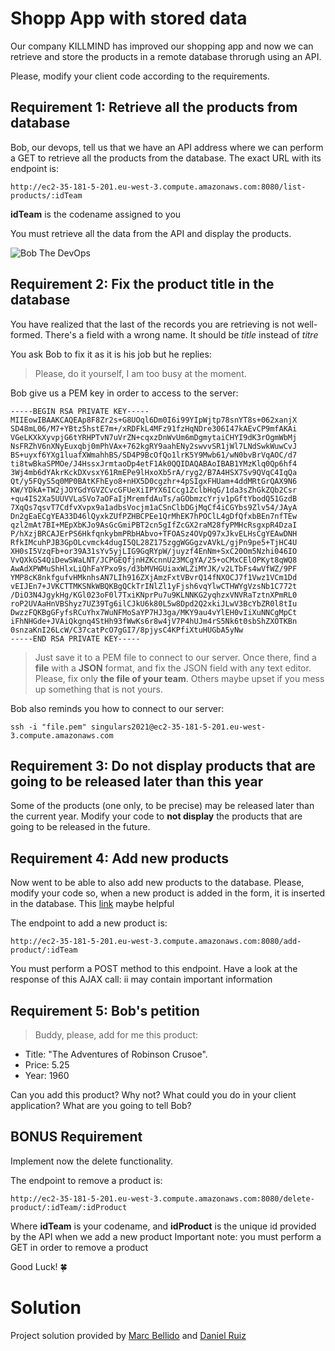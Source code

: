 # Shopp App with stored data
Our company KILLMIND has improved our shopping app and now we can retrieve and store the products in a remote database throrugh using an API.

Please, modify your client code according to the requirements.

## Requirement 1: Retrieve all the products from database
Bob, our devops, tell us that we have an API address where we can perform a GET to retrieve all the products from the database. The exact URL with its endpoint is:

```
http://ec2-35-181-5-201.eu-west-3.compute.amazonaws.com:8080/list-products/:idTeam
```

__idTeam__ is the codename assigned to you

You must retrieve all the data from the API and display the products.

![Bob The DevOps](https://fastnforward.blog/wp-content/uploads/2020/11/Is-DevOps-a-good-career-1020x642.jpg)


## Requirement 2: Fix the product title in the database
You have realized that the last of the records you are retrieving is not well-formed. There's a field with a wrong name. It should be _title_ instead of _titre_

You ask Bob to fix it as it is his job but he replies:

> Please, do it yourself, I am too busy at the moment.

Bob give us a PEM key in order to access to the server:

```
-----BEGIN RSA PRIVATE KEY-----
MIIEowIBAAKCAQEAp8F8Zr2s+G8UOql6Dm0I6i99YIpWjtp78snYT8s+062xanjX
SD48mL06/M7+YBtz5hstE7m+/xRDFkL4MFz91fzHqNDre306I47kAEvCP9mfAKAi
VGeLKXkXyvpjG6tYRHPTvN7uVrZN+cqxzDnWvUm6mDgmytaiCHYI9dK3rOgmWbMj
NsFRZhV6nXNyEuxqbj0mPhVAx+762kgRY9aahENy2swvvSR1jWl7LNdSwkWuwCvJ
BS+uyxf6YXg1luafXWmahhBS/SD4P9BcOfQo1lrK5Y9Mwb61/wN0bvBrVqAOC/d7
ti8twBkaSPMOe/J4HssxJrmtaoDp4etF1Ak0QQIDAQABAoIBAB1YMzKlq0Qp6hf4
3Wj4mb6dYAkrKckDXvsxY61RmEPe9lHxoXb5rA/ryg2/B7A4HSX7Sv9QVqC4IqQa
Qt/y5FQyS5q0MP0BAtKFhEyo8+nHX5D0cgzhr+4pSIgxFHUam+4ddMRtGrQAX9N6
KW/YDkA+TW2jJOYGdYGVZCvcGFUeXiIPYX6ICcg1ZclbHqG/1da3sZhGkZQb2Csr
+qu4IS2Xa5UUVVLaSVo7aOFaIjMremfdAuTs/aGObmzcYrjv1pGftYbodQ51GzdB
7XqQs7qsvT7CdfvXvpx9a1adbsVocjm1aCSnClbDGjMqCf4iCGYbs9Zlv54/JAyA
Dn2gEaECgYEA33D46lQyxkZUfPZHBCPEe1QrMhEK7hPOClL4gDfQfxbBEn7nfTEw
qzl2mAt7BI+MEpXbKJo9AsGcGmiPBT2cn5gIfZcGX2raM28fyPMHcRsgxpR4DzaI
P/hXzjBRCAJErPS6HkfqnkybmPRbHAbvo+TFOASz4OVpQ97xJkvELHsCgYEAwDNH
RfkIMcuhPJB3GpOLcvmck4dugI5QL28Z175zggWGGgzvAVkL/gjPn9pe5+TjHC4U
XH0sI5VzqFb+or39A31sYv5yjLIG9GqRYpW/juyzf4EnNm+SxC20Om5Nzhi046IO
VvQXkGS4QiDewSWaLNT/JCPGEQfjnHZKcnnU23MCgYA/25+oCMxCElOPKyt8qWQ8
AwAdXPWMuShHlxLiQhFaYPxo9s/d3bMVHGUiaxWLZiMYJK/v2LTbFs4wVfWZ/9PF
YMP8cK8nkfgufvHMknhsAN7LIh916ZXjAmzFxtVBvrQ14fNXOCJ7f1Vwz1VCm1Dd
vEIJEn7+JVKCTTMKSNkWBQKBgQCkTrINlZl1yFjsh6vqYlwCTHWYgVzsNb1C772t
/DiO3N4JgykHg/KGl023oF0l7TxiKNprPu7u9KLNNKG2yqhzxVNVRaTztnXPmRL0
roP2UVAaHnVBShyz7UZ39Tg6ilCJkU6k80L5w8Dpd2Q2xkiJLwV3BcYbZR0l8tIu
DwzzFQKBgGFyfsRCuYhx7WuNFMoSaYP7HJ3ga/MKY9au4vYlEH0vIiXuNNCgMpCt
iFhNHGde+JVAiQkgnq4StHh93fWwKs6r8w4jV7P4hUJm4rS5Nk6t0sbShZXOTKBn
0snzaKnI26LcW/C37catPcO7gGI7/8pjysC4KPfiXtuHUGbA5yNw
-----END RSA PRIVATE KEY-----
```

> Just save it to a PEM file to connect to our server. Once there, find a **file** with a **JSON** format, and fix the JSON field with any text editor. Please, fix only **the file of your team**. Others maybe upset if you mess up something that is not yours.

Bob also reminds you how to connect to our server:

```
ssh -i "file.pem" singulars2021@ec2-35-181-5-201.eu-west-3.compute.amazonaws.com
```

## Requirement 3: Do not display products that are going to be released later than this year
Some of the products (one only, to be precise) may be released later than the current year. Modify your code to **not display** the products that are going to be released in the future.


## Requirement 4: Add new products

Now went to be able to also add new products to the database. Please, modify your code so, when a new product is added in the form, it is inserted in the database. This [link](https://www.geeksforgeeks.org/get-and-post-method-using-fetch-api/) maybe helpful

The endpoint to add a new product is:

```
http://ec2-35-181-5-201.eu-west-3.compute.amazonaws.com:8080/add-product/:idTeam
```

You must perform a POST method to this endpoint. Have a look at the response of this AJAX call: ii may contain important information

## Requirement 5: Bob's petition
> Buddy, please, add for me this product:

* Title: "The Adventures of Robinson Crusoe".
* Price: 5.25
* Year: 1960

Can you add this product? Why not? What could you do in your client application? What are you going to tell Bob?

## BONUS Requirement
Implement now the delete functionality.

The endpoint to remove a product is:

```
http://ec2-35-181-5-201.eu-west-3.compute.amazonaws.com:8080/delete-product/:idTeam/:idProduct
```

Where __idTeam__ is your codename, and __idProduct__ is the unique id provided by the API when we add a new product
Important note: you must perform a GET in order to remove a product

Good Luck! :four_leaf_clover:

# Solution
Project solution provided by [Marc Bellido](https://github.com/mbellydo/shoppingapp-students-crud
) and [Daniel Ruiz](https://github.com/danielrs2219/shoppingapp-students-crud)
